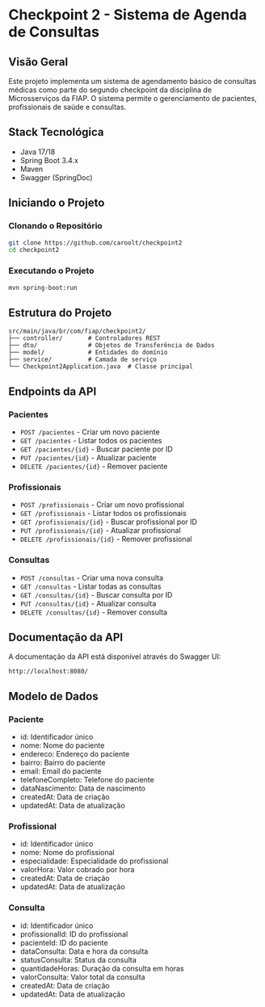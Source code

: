 # Checkpoint 2 - Sistema de Agenda de Consultas

## Visão Geral
Este projeto implementa um sistema de agendamento básico de consultas médicas como parte do segundo checkpoint da disciplina de Microsserviços da FIAP. O sistema permite o gerenciamento de pacientes, profissionais de saúde e consultas.

## Stack Tecnológica
- Java 17/18
- Spring Boot 3.4.x
- Maven
- Swagger (SpringDoc)

## Iniciando o Projeto
### Clonando o Repositório
```bash
git clone https://github.com/caroolt/checkpoint2
cd checkpoint2
```

### Executando o Projeto
```bash
mvn spring-boot:run
```

## Estrutura do Projeto
```
src/main/java/br/com/fiap/checkpoint2/
├── controller/       # Controladores REST
├── dto/              # Objetos de Transferência de Dados
├── model/            # Entidades do domínio
├── service/          # Camada de serviço
└── Checkpoint2Application.java  # Classe principal
```

## Endpoints da API
### Pacientes
- `POST /pacientes` - Criar um novo paciente
- `GET /pacientes` - Listar todos os pacientes
- `GET /pacientes/{id}` - Buscar paciente por ID
- `PUT /pacientes/{id}` - Atualizar paciente
- `DELETE /pacientes/{id}` - Remover paciente

### Profissionais
- `POST /profissionais` - Criar um novo profissional
- `GET /profissionais` - Listar todos os profissionais
- `GET /profissionais/{id}` - Buscar profissional por ID
- `PUT /profissionais/{id}` - Atualizar profissional
- `DELETE /profissionais/{id}` - Remover profissional

### Consultas
- `POST /consultas` - Criar uma nova consulta
- `GET /consultas` - Listar todas as consultas
- `GET /consultas/{id}` - Buscar consulta por ID
- `PUT /consultas/{id}` - Atualizar consulta
- `DELETE /consultas/{id}` - Remover consulta

## Documentação da API
A documentação da API está disponível através do Swagger UI:
```
http://localhost:8080/
```

## Modelo de Dados
### Paciente
- id: Identificador único
- nome: Nome do paciente
- endereco: Endereço do paciente
- bairro: Bairro do paciente
- email: Email do paciente
- telefoneCompleto: Telefone do paciente
- dataNascimento: Data de nascimento
- createdAt: Data de criação
- updatedAt: Data de atualização

### Profissional
- id: Identificador único
- nome: Nome do profissional
- especialidade: Especialidade do profissional
- valorHora: Valor cobrado por hora
- createdAt: Data de criação
- updatedAt: Data de atualização

### Consulta
- id: Identificador único
- profissionalId: ID do profissional
- pacienteId: ID do paciente
- dataConsulta: Data e hora da consulta
- statusConsulta: Status da consulta
- quantidadeHoras: Duração da consulta em horas
- valorConsulta: Valor total da consulta
- createdAt: Data de criação
- updatedAt: Data de atualização
